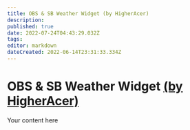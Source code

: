 ```yaml
---
title: OBS & SB Weather Widget (by HigherAcer)
description: 
published: true
date: 2022-07-24T04:43:29.032Z
tags: 
editor: markdown
dateCreated: 2022-06-14T23:31:33.334Z
---
```


# OBS & SB Weather Widget [(by HigherAcer)](https://www.twitch.tv/higheracer) 
Your content here